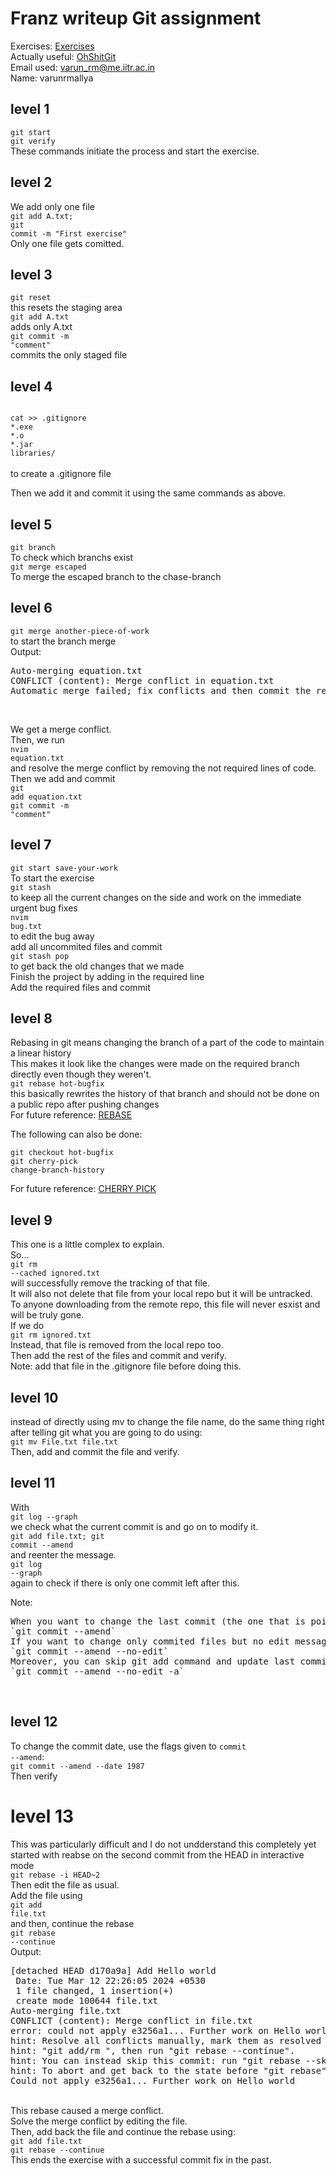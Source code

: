 # Franz writeup Git assignment

Exercises: <a href="https://gitexercises.fracz.com">Exercises</a></br>
Actually useful: <a href="https://ohshitgit.com/">OhShitGit</a></br>
Email used: varun_rm@me.iitr.ac.in</br>
Name: varunrmallya</br>

## level 1
<code>git start</code></br>
<code>git verify</code></br>
These commands initiate the process and start the exercise.</br>

## level 2
We add only one file</br>
<code>git add A.txt;</code></br> 
<code>git commit -m "First exercise"</code></br>
Only one file gets comitted.</br>

## level 3
<code>git reset</code></br>
this resets the staging area</br>
<code>git add A.txt</code></br>
adds only A.txt</br>
<code>git commit -m "comment"</code></br>
commits the only staged file</br>

## level 4
<code>
cat >> .gitignore
*.exe
*.o
*.jar
libraries/
</code></br>
to create a .gitignore file</br>

Then we add it and commit it using the same commands as above.</br>

## level 5
<code>git branch</code></br>
To check which branchs exist</br>
<code>git merge escaped</code></br>
To merge the escaped branch to the chase-branch</br>

## level 6
<code>git merge another-piece-of-work</code></br>
to start the branch merge</br>
Output:</br>
<pre>
Auto-merging equation.txt
CONFLICT (content): Merge conflict in equation.txt
Automatic merge failed; fix conflicts and then commit the result.
</pre></br>
We get a merge conflict.</br>
Then, we run</br>
<code>nvim equation.txt</code></br>
and resolve the merge conflict by removing the not required lines of code.</br>
Then we add and commit </br>
<code>git add equation.txt</code></br>
<code>git commit -m "comment"</code></br>

## level 7
<code>git start save-your-work</code></br>
To start the exercise</br>
<code>git stash</code></br>
to keep all the current changes on the side and work on the immediate urgent bug fixes</br>
<code>nvim bug.txt</code></br>
to edit the bug away</br>
add all uncommited files and commit</br>
<code>git stash pop</code></br>
to get back the old changes that we made</br>
Finish the project by adding in the required line</br>
Add the required files and commit </br>

## level 8
Rebasing in git means changing the branch of a part of the code to maintain a linear history</br>
This makes it look like the changes were made on the required branch directly even though they weren't.</br>
<code>git rebase hot-bugfix</code></br>
this basically rewrites the history of that branch and should not be done on a public repo after pushing changes</br>
For future reference: <a href="https://www.atlassian.com/git/tutorials/rewriting-history/git-rebase#:~:text=From%20a%20content%20perspective%2C%20rebasing,them%20to%20the%20specified%20base.">REBASE</a></br>

The following can also be done:</br>

<code>git checkout hot-bugfix</code></br>
<code>git cherry-pick change-branch-history</code></br>

For future reference: <a href="https://www.atlassian.com/git/tutorials/cherry-pick">CHERRY PICK</a></br>


## level 9
This one is a little complex to explain.</br>
So...</br>
<code>git rm --cached ignored.txt</code></br>
will successfully remove the tracking of that file.</br>
It will also not delete that file from your local repo but it will be untracked. To anyone downloading from the remote repo, this file will never esxist and will be truly gone.</br>
If we do</br>
<code>git rm ignored.txt</code></br>
Instead, that file is removed from the local repo too. </br>
Then add the rest of the files and commit and verify.</br>
Note: add that file in the .gitignore file before doing this.</br>

## level 10
instead of directly using mv to change the file name, do the same thing right after telling git what you are going to do using:</br>
<code>git mv File.txt file.txt</code></br>
Then, add and commit the file and verify.</br>

## level 11
With</br>
<code>git log --graph</code></br>
we check what the current commit is and go on to modify it.</br>
<code>git add file.txt; git commit --amend</code></br>
and reenter the message.</br>
<code>git log --graph</code></br>
again to check if there is only one commit left after this.</br>

Note: </br>
<pre>
When you want to change the last commit (the one that is pointed by HEAD), use
`git commit --amend`
If you want to change only commited files but no edit message, use
`git commit --amend --no-edit`
Moreover, you can skip git add command and update last commit with all current changes in working area:
`git commit --amend --no-edit -a`
</pre>
</br>

## level 12
To change the commit date, use the flags given to <code>commit --amend</code>:</br>
<code>git commit --amend --date 1987</code></br>
Then verify</br>

# level 13
This was particularly difficult and I do not undderstand this completely yet</br>
started with reabse on the second commit from the HEAD in interactive mode</br>
<code>git rebase -i HEAD~2</code></br>
Then edit the file as usual.</br>
Add the file using </br>
<code>git add file.txt</code></br>
and then, continue the rebase</br>
<code>git rebase --continue</code></br>
Output:</br>
<pre>
[detached HEAD d170a9a] Add Hello world
 Date: Tue Mar 12 22:26:05 2024 +0530
 1 file changed, 1 insertion(+)
 create mode 100644 file.txt
Auto-merging file.txt
CONFLICT (content): Merge conflict in file.txt
error: could not apply e3256a1... Further work on Hello world
hint: Resolve all conflicts manually, mark them as resolved with
hint: "git add/rm <conflicted_files>", then run "git rebase --continue".
hint: You can instead skip this commit: run "git rebase --skip".
hint: To abort and get back to the state before "git rebase", run "git rebase --abort".
Could not apply e3256a1... Further work on Hello world
</pre>
</br>
This rebase caused a merge conflict.</br>
Solve the merge conflict by editing the file.</br>
Then, add back the file and continue the rebase using:</br>
<code>git add file.txt</code></br>
<code>git rebase --continue</code></br>
This ends the exercise with a successful commit fix in the past.</br>



